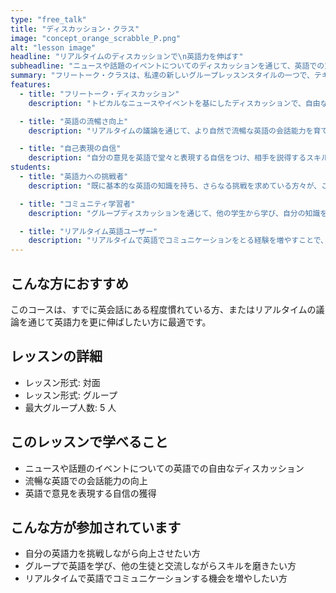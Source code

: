 ```yaml
---
type: "free_talk"
title: "ディスカッション・クラス"
image: "concept_orange_scrabble_P.png"
alt: "lesson image"
headline: "リアルタイムのディスカッションで\n英語力を伸ばす"
subheadline: "ニュースや話題のイベントについてのディスカッションを通じて、英語での意見表現や会話能力を強化します。自由なフリートーク形式で、流暢な英語でのコミュニケーションと自信を獲得しましょう。"
summary: "フリートーク・クラスは、私達の新しいグループレッスンスタイルの一つで、テキストブックを用いず、ニュースや話題のイベントについて自由にディスカッションを行います。このスタイルは、生徒たちが自然な英語でのコミュニケーションを練習し、流暢さと自信を向上させることを目指しています。"
features:
  - title: "フリートーク・ディスカッション"
    description: "トピカルなニュースやイベントを基にしたディスカッションで、自由な英語表現力を磨きます。"

  - title: "英語の流暢さ向上"
    description: "リアルタイムの議論を通じて、より自然で流暢な英語の会話能力を育てます。"

  - title: "自己表現の自信"
    description: "自分の意見を英語で堂々と表現する自信をつけ、相手を説得するスキルを磨きます。"
students:
  - title: "英語力への挑戦者"
    description: "既に基本的な英語の知識を持ち、さらなる挑戦を求めている方々が、このクラスを選んでいます。"

  - title: "コミュニティ学習者"
    description: "グループディスカッションを通じて、他の学生から学び、自分の知識を共有したい方々が参加しています。"

  - title: "リアルタイム英語ユーザー"
    description: "リアルタイムで英語でコミュニケーションをとる経験を増やすことで、英語力を向上させたい方々に人気のクラスです。"
---
```


## こんな方におすすめ

このコースは、すでに英会話にある程度慣れている方、またはリアルタイムの議論を通じて英語力を更に伸ばしたい方に最適です。

## レッスンの詳細

- レッスン形式: 対面
- レッスン形式: グループ
- 最大グループ人数: 5 人

## このレッスンで学べること

- ニュースや話題のイベントについての英語での自由なディスカッション
- 流暢な英語での会話能力の向上
- 英語で意見を表現する自信の獲得

## こんな方が参加されています

- 自分の英語力を挑戦しながら向上させたい方
- グループで英語を学び、他の生徒と交流しながらスキルを磨きたい方
- リアルタイムで英語でコミュニケーションする機会を増やしたい方
